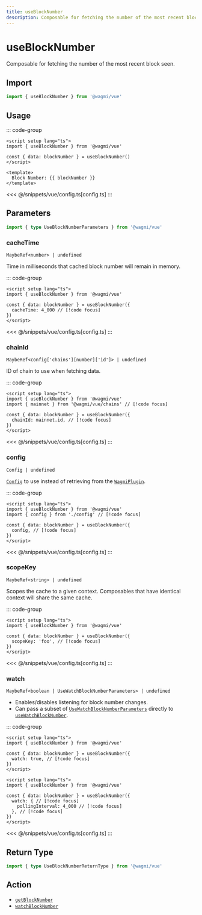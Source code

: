 ```yaml
---
title: useBlockNumber
description: Composable for fetching the number of the most recent block seen.
---
```


<script setup>
const packageName = '@wagmi/vue'
const actionName = 'getBlockNumber'
const typeName = 'GetBlockNumber'
const TData = 'bigint'
const TError = 'GetBlockNumberErrorType'
</script>

# useBlockNumber

Composable for fetching the number of the most recent block seen.

## Import

```ts
import { useBlockNumber } from '@wagmi/vue'
```

## Usage

::: code-group
```vue [index.vue]
<script setup lang="ts">
import { useBlockNumber } from '@wagmi/vue'

const { data: blockNumber } = useBlockNumber()
</script>

<template>
  Block Number: {{ blockNumber }}
</template>
```
<<< @/snippets/vue/config.ts[config.ts]
:::

## Parameters

```ts
import { type UseBlockNumberParameters } from '@wagmi/vue'
```

### cacheTime

`MaybeRef<number> | undefined`

Time in milliseconds that cached block number will remain in memory.

::: code-group
```vue [index.vue]
<script setup lang="ts">
import { useBlockNumber } from '@wagmi/vue'

const { data: blockNumber } = useBlockNumber({
  cacheTime: 4_000 // [!code focus]
})
</script>
```
<<< @/snippets/vue/config.ts[config.ts]
:::

### chainId

`MaybeRef<config['chains'][number]['id']> | undefined`

ID of chain to use when fetching data.

::: code-group
```vue [index.vue]
<script setup lang="ts">
import { useBlockNumber } from '@wagmi/vue'
import { mainnet } from '@wagmi/vue/chains' // [!code focus]

const { data: blockNumber } = useBlockNumber({
  chainId: mainnet.id, // [!code focus]
})
</script>
```
<<< @/snippets/vue/config.ts[config.ts]
:::

### config

`Config | undefined`

[`Config`](/vue/api/createConfig#config) to use instead of retrieving from the [`WagmiPlugin`](/vue/api/WagmiPlugin).

::: code-group
```vue [index.vue]
<script setup lang="ts">
import { useBlockNumber } from '@wagmi/vue'
import { config } from './config' // [!code focus]

const { data: blockNumber } = useBlockNumber({
  config, // [!code focus]
})
</script>
```
<<< @/snippets/vue/config.ts[config.ts]
:::

### scopeKey

`MaybeRef<string> | undefined`

Scopes the cache to a given context. Composables that have identical context will share the same cache.

::: code-group
```vue [index.vue]
<script setup lang="ts">
import { useBlockNumber } from '@wagmi/vue'

const { data: blockNumber } = useBlockNumber({
  scopeKey: 'foo', // [!code focus]
})
</script>
```
<<< @/snippets/vue/config.ts[config.ts]
:::

### watch

`MaybeRef<boolean | UseWatchBlockNumberParameters> | undefined`

- Enables/disables listening for block number changes.
- Can pass a subset of [`UseWatchBlockNumberParameters`](/vue/api/composables/useWatchBlockNumber#parameters) directly to [`useWatchBlockNumber`](/vue/api/composables/useWatchBlockNumber).

::: code-group
```vue [index.vue]
<script setup lang="ts">
import { useBlockNumber } from '@wagmi/vue'

const { data: blockNumber } = useBlockNumber({
  watch: true, // [!code focus]
})
</script>
```

```vue [index-2.vue]
<script setup lang="ts">
import { useBlockNumber } from '@wagmi/vue'

const { data: blockNumber } = useBlockNumber({
  watch: { // [!code focus]
    pollingInterval: 4_000 // [!code focus]
  }, // [!code focus]
})
</script>
```
<<< @/snippets/vue/config.ts[config.ts]
:::

<!--@include: @shared/query-options.md-->

## Return Type

```ts
import { type UseBlockNumberReturnType } from '@wagmi/vue'
```

<!--@include: @shared/query-result.md-->

<!--@include: @shared/query-imports.md-->

## Action

- [`getBlockNumber`](/core/api/actions/getBlockNumber)
- [`watchBlockNumber`](/core/api/actions/watchBlockNumber)
